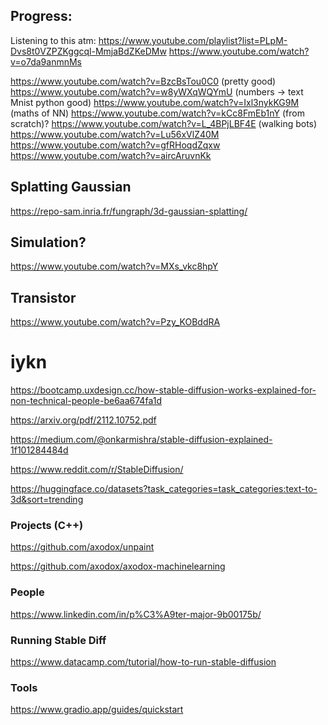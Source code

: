 
## Progress:

Listening to this atm: https://www.youtube.com/playlist?list=PLpM-Dvs8t0VZPZKggcql-MmjaBdZKeDMw
https://www.youtube.com/watch?v=o7da9anmnMs

https://www.youtube.com/watch?v=BzcBsTou0C0 (pretty good)
https://www.youtube.com/watch?v=w8yWXqWQYmU (numbers -> text Mnist python good)
https://www.youtube.com/watch?v=Ixl3nykKG9M (maths of NN)
https://www.youtube.com/watch?v=kCc8FmEb1nY (from scratch)?
https://www.youtube.com/watch?v=L_4BPjLBF4E (walking bots)
https://www.youtube.com/watch?v=Lu56xVlZ40M
https://www.youtube.com/watch?v=gfRHoqdZqxw
https://www.youtube.com/watch?v=aircAruvnKk

## Splatting Gaussian

https://repo-sam.inria.fr/fungraph/3d-gaussian-splatting/

## Simulation?

https://www.youtube.com/watch?v=MXs_vkc8hpY

## Transistor

https://www.youtube.com/watch?v=Pzy_KOBddRA

# iykn

https://bootcamp.uxdesign.cc/how-stable-diffusion-works-explained-for-non-technical-people-be6aa674fa1d

https://arxiv.org/pdf/2112.10752.pdf

https://medium.com/@onkarmishra/stable-diffusion-explained-1f101284484d

https://www.reddit.com/r/StableDiffusion/


https://huggingface.co/datasets?task_categories=task_categories:text-to-3d&sort=trending

### Projects (C++)

https://github.com/axodox/unpaint

https://github.com/axodox/axodox-machinelearning


### People

https://www.linkedin.com/in/p%C3%A9ter-major-9b00175b/


### Running Stable Diff

https://www.datacamp.com/tutorial/how-to-run-stable-diffusion

### Tools

https://www.gradio.app/guides/quickstart
